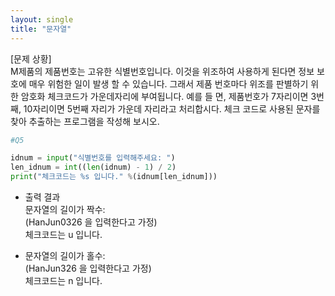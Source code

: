 ```yaml
---
layout: single
title: "문자열"
---
```


[문제 상황]  
M제품의 제품번호는 고유한 식별번호입니다. 이것을 위조하여 사용하게 된다면 정보 보호에 매우 위험한 일이 발생 할 수 있습니다. 그래서 제품 번호마다 위조를 판별하기 위한 암호화 체크코드가 가운데자리에 부여됩니다. 예를 들
면, 제품번호가 7자리이면 3번째, 10자리이면 5번째 자리가 가운데 자리라고 처리합시다. 체크 코드로 사용된 문자를 찾아 추출하는 프로그램을 작성해 보시오.

~~~python
#Q5

idnum = input("식별번호를 입력해주세요: ")
len_idnum = int((len(idnum) - 1) / 2)
print("체크코드는 %s 입니다." %(idnum[len_idnum]))
~~~

- 출력 결과  
문자열의 길이가 짝수:  
(HanJun0326 을 입력한다고 가정)  
체크코드는 u 입니다.  

- 문자열의 길이가 홀수:  
(HanJun326 을 입력한다고 가정)  
체크코드는 n 입니다.  
